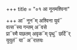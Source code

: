 +++
title = "०१ आ नूनमश्विना"

+++
आ᳓ नून᳓म् अश्विना युवं᳓  
वत्स᳓स्य गन्तम् अ᳓वसे  
प्रा᳓स्मै यछतम् अवृक᳓म् पृथु᳓ छर्दि᳓र्  
युयुतं᳓ या᳓ अ᳓रातयः